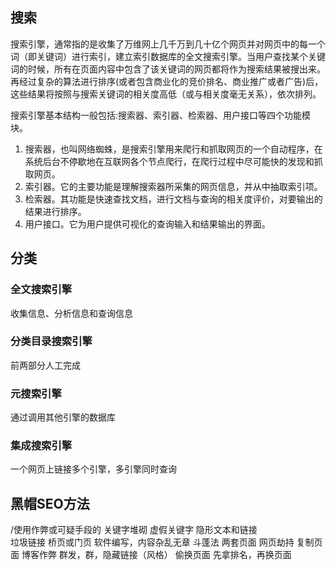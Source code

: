 ## 搜索
搜索引擎，通常指的是收集了万维网上几千万到几十亿个网页并对网页中的每一个词（即关键词）进行索引，建立索引数据库的全文搜索引擎。当用户查找某个关键词的时候，所有在页面内容中包含了该关键词的网页都将作为搜索结果被搜出来。再经过复杂的算法进行排序(或者包含商业化的竞价排名、商业推广或者广告)后，这些结果将按照与搜索关键词的相关度高低（或与相关度毫无关系），依次排列。

搜索引擎基本结构一般包括:搜索器、索引器、检索器、用户接口等四个功能模块。
1. 搜索器，也叫网络蜘蛛，是搜索引擎用来爬行和抓取网页的一个自动程序，在系统后台不停歇地在互联网各个节点爬行，在爬行过程中尽可能快的发现和抓取网页。
1. 索引器。它的主要功能是理解搜索器所采集的网页信息，并从中抽取索引项。
1. 检索器。其功能是快速查找文档，进行文档与查询的相关度评价，对要输出的结果进行排序。
1. 用户接口。它为用户提供可视化的查询输入和结果输出的界面。  
  

## 分类
### 全文搜索引擎
收集信息、分析信息和查询信息
### 分类目录搜索引擎
前两部分人工完成
### 元搜索引擎
通过调用其他引擎的数据库
### 集成搜索引擎
一个网页上链接多个引擎，多引擎同时查询


## 黑帽SEO方法    
/使用作弊或可疑手段的
关键字堆砌
虚假关键字
隐形文本和链接               
垃圾链接
桥页或门页                   软件编写，内容杂乱无章
斗蓬法                             两套页面
网页劫持                        复制页面
博客作弊                        群发，群，隐藏链接（风格）
偷换页面                        先拿排名，再换页面
